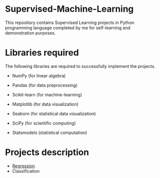 # Supervised-Machine-Learning

This repository contains Supervised Learning projects in Python programming language completed by me for self-learning and demonstration purposes.

# Libraries required

The following libraries are required to successfully implement the projects.

* NumPy (for linear algebra)

* Pandas (for data preprocessing)

* Scikit-learn (for machine-learning)

* Matplotlib (for data visualization)

* Seaborn (for statistical data visualization)

* SciPy (for scientific computing)

* Statsmodels (statistical computation)

# Projects description

* [Regression](https://github.com/poojarao76/Supervised-Machine-Learning/tree/main/Regression)
* Classification
